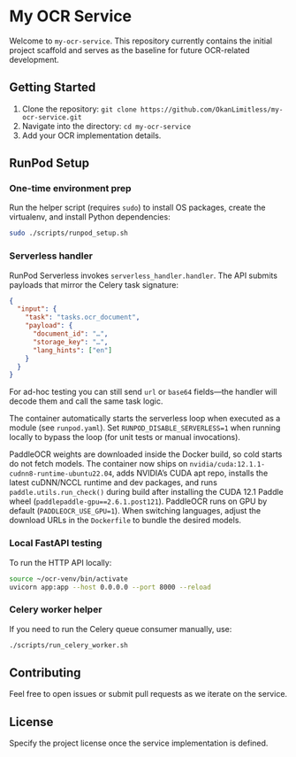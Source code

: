 # My OCR Service

Welcome to `my-ocr-service`. This repository currently contains the initial project scaffold and serves as the baseline for future OCR-related development.

## Getting Started

1. Clone the repository: `git clone https://github.com/OkanLimitless/my-ocr-service.git`
2. Navigate into the directory: `cd my-ocr-service`
3. Add your OCR implementation details.

## RunPod Setup

### One-time environment prep

Run the helper script (requires `sudo`) to install OS packages, create the virtualenv, and install Python dependencies:

```bash
sudo ./scripts/runpod_setup.sh
```

### Serverless handler

RunPod Serverless invokes `serverless_handler.handler`. The API submits payloads that mirror the Celery task signature:

```json
{
  "input": {
    "task": "tasks.ocr_document",
    "payload": {
      "document_id": "…",
      "storage_key": "…",
      "lang_hints": ["en"]
    }
  }
}
```

For ad-hoc testing you can still send `url` or `base64` fields—the handler will decode them and call the same task logic.

The container automatically starts the serverless loop when executed as a module (see `runpod.yaml`). Set `RUNPOD_DISABLE_SERVERLESS=1` when running locally to bypass the loop (for unit tests or manual invocations).

PaddleOCR weights are downloaded inside the Docker build, so cold starts do not fetch models. The container now ships on `nvidia/cuda:12.1.1-cudnn8-runtime-ubuntu22.04`, adds NVIDIA’s CUDA apt repo, installs the latest cuDNN/NCCL runtime and dev packages, and runs `paddle.utils.run_check()` during build after installing the CUDA 12.1 Paddle wheel (`paddlepaddle-gpu==2.6.1.post121`). PaddleOCR runs on GPU by default (`PADDLEOCR_USE_GPU=1`). When switching languages, adjust the download URLs in the `Dockerfile` to bundle the desired models.

### Local FastAPI testing

To run the HTTP API locally:

```bash
source ~/ocr-venv/bin/activate
uvicorn app:app --host 0.0.0.0 --port 8000 --reload
```

### Celery worker helper

If you need to run the Celery queue consumer manually, use:

```bash
./scripts/run_celery_worker.sh
```

## Contributing

Feel free to open issues or submit pull requests as we iterate on the service.

## License

Specify the project license once the service implementation is defined.
